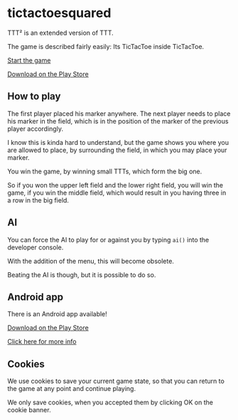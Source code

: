 # tictactoesquared
 
TTT² is an extended version of TTT.

The game is described fairly easily: Its TicTacToe inside TicTacToe.

[Start the game](https://programminghoch10.github.io/tictactoesquared)

[Download on the Play Store](https://play.google.com/store/apps/details?id=com.JJ.tictactoesquared)

## How to play

The first player placed his marker anywhere. 
The next player needs to place his marker in the field, 
which is in the position of the marker of the previous player accordingly. 

I know this is kinda hard to understand, 
but the game shows you where you are allowed to place, 
by surrounding the field, in which you may place your marker.

You win the game, by winning small TTTs, which form the big one.

So if you won the upper left field and the lower right field, 
you will win the game, if you win the middle field, 
which would result in you having three in a row in the big field.

## AI

You can force the AI to play for or against you by typing `ai()` into the developer console.

With the addition of the menu, this will become obsolete.

Beating the AI is though, but it is possible to do so.

## Android app

There is an Android app available!

[Download on the Play Store](https://play.google.com/store/apps/details?id=com.JJ.tictactoesquared)

[Click here for more info](webapp/)

## Cookies

We use cookies to save your current game state, 
so that you can return to the game at any point and continue playing.

We only save cookies, when you accepted them 
by clicking OK on the cookie banner.
